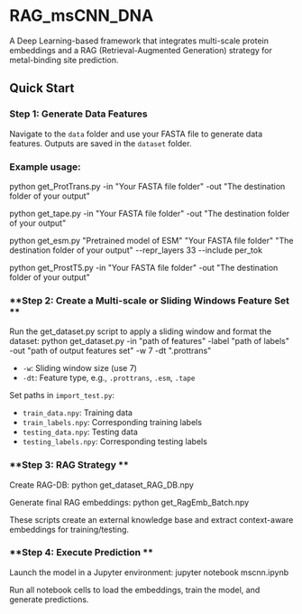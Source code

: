 # RAG_msCNN_DNA

A Deep Learning-based framework that integrates multi-scale protein embeddings and a RAG (Retrieval-Augmented Generation) strategy for metal-binding site prediction.

## Quick Start
### **Step 1: Generate Data Features**
Navigate to the `data` folder and use your FASTA file to generate data features. Outputs are saved in the `dataset` folder.

### **Example usage:**
python get_ProtTrans.py -in "Your FASTA file folder" -out "The destination folder of your output"

python get_tape.py -in "Your FASTA file folder" -out "The destination folder of your output"

python get_esm.py "Pretrained model of ESM" "Your FASTA file folder" "The destination folder of your output" --repr_layers 33 --include per_tok

python get_ProstT5.py -in "Your FASTA file folder" -out "The destination folder of your output"


### **Step 2: Create a Multi-scale or Sliding Windows Feature Set  **
Run the get_dataset.py script to apply a sliding window and format the dataset:
python get_dataset.py -in "path of features" -label "path of labels" -out "path of output features set" -w 7 -dt ".prottrans"


- `-w`: Sliding window size (use 7)  
- `-dt`: Feature type, e.g., `.prottrans`, `.esm`, `.tape`

Set paths in `import_test.py`:
- `train_data.npy`: Training data  
- `train_labels.npy`: Corresponding training labels  
- `testing_data.npy`: Testing data  
- `testing_labels.npy`: Corresponding testing labels

### **Step 3: RAG Strategy  **
Create RAG-DB:
python get_dataset_RAG_DB.npy



Generate final RAG embeddings:
python get_RagEmb_Batch.npy



These scripts create an external knowledge base and extract context-aware embeddings for training/testing.

### **Step 4: Execute Prediction  **
Launch the model in a Jupyter environment:
jupyter notebook mscnn.ipynb



Run all notebook cells to load the embeddings, train the model, and generate predictions.
